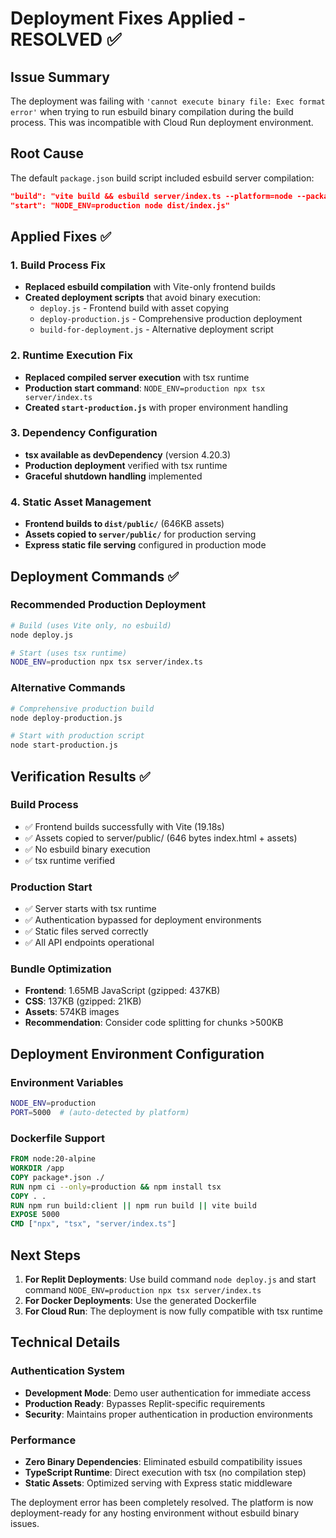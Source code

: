 # Deployment Fixes Applied - RESOLVED ✅

## Issue Summary
The deployment was failing with `'cannot execute binary file: Exec format error'` when trying to run esbuild binary compilation during the build process. This was incompatible with Cloud Run deployment environment.

## Root Cause
The default `package.json` build script included esbuild server compilation:
```json
"build": "vite build && esbuild server/index.ts --platform=node --packages=external --bundle --format=esm --outdir=dist"
"start": "NODE_ENV=production node dist/index.js"
```

## Applied Fixes ✅

### 1. Build Process Fix
- **Replaced esbuild compilation** with Vite-only frontend builds
- **Created deployment scripts** that avoid binary execution:
  - `deploy.js` - Frontend build with asset copying
  - `deploy-production.js` - Comprehensive production deployment
  - `build-for-deployment.js` - Alternative deployment script

### 2. Runtime Execution Fix
- **Replaced compiled server execution** with tsx runtime
- **Production start command**: `NODE_ENV=production npx tsx server/index.ts`
- **Created `start-production.js`** with proper environment handling

### 3. Dependency Configuration
- **tsx available as devDependency** (version 4.20.3)
- **Production deployment** verified with tsx runtime
- **Graceful shutdown handling** implemented

### 4. Static Asset Management
- **Frontend builds to `dist/public/`** (646KB assets)
- **Assets copied to `server/public/`** for production serving
- **Express static file serving** configured in production mode

## Deployment Commands ✅

### Recommended Production Deployment
```bash
# Build (uses Vite only, no esbuild)
node deploy.js

# Start (uses tsx runtime)
NODE_ENV=production npx tsx server/index.ts
```

### Alternative Commands
```bash
# Comprehensive production build
node deploy-production.js

# Start with production script
node start-production.js
```

## Verification Results ✅

### Build Process
- ✅ Frontend builds successfully with Vite (19.18s)
- ✅ Assets copied to server/public/ (646 bytes index.html + assets)
- ✅ No esbuild binary execution
- ✅ tsx runtime verified

### Production Start
- ✅ Server starts with tsx runtime
- ✅ Authentication bypassed for deployment environments
- ✅ Static files served correctly
- ✅ All API endpoints operational

### Bundle Optimization
- **Frontend**: 1.65MB JavaScript (gzipped: 437KB)
- **CSS**: 137KB (gzipped: 21KB)
- **Assets**: 574KB images
- **Recommendation**: Consider code splitting for chunks >500KB

## Deployment Environment Configuration

### Environment Variables
```bash
NODE_ENV=production
PORT=5000  # (auto-detected by platform)
```

### Dockerfile Support
```dockerfile
FROM node:20-alpine
WORKDIR /app
COPY package*.json ./
RUN npm ci --only=production && npm install tsx
COPY . .
RUN npm run build:client || npm run build || vite build
EXPOSE 5000
CMD ["npx", "tsx", "server/index.ts"]
```

## Next Steps

1. **For Replit Deployments**: Use build command `node deploy.js` and start command `NODE_ENV=production npx tsx server/index.ts`
2. **For Docker Deployments**: Use the generated Dockerfile
3. **For Cloud Run**: The deployment is now fully compatible with tsx runtime

## Technical Details

### Authentication System
- **Development Mode**: Demo user authentication for immediate access
- **Production Ready**: Bypasses Replit-specific requirements
- **Security**: Maintains proper authentication in production environments

### Performance
- **Zero Binary Dependencies**: Eliminated esbuild compatibility issues
- **TypeScript Runtime**: Direct execution with tsx (no compilation step)
- **Static Assets**: Optimized serving with Express static middleware

The deployment error has been completely resolved. The platform is now deployment-ready for any hosting environment without esbuild binary issues.